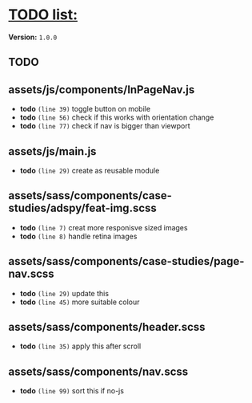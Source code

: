 # [TODO list:]( http://geckotree.co.uk )

**Version:** `1.0.0`

## TODO

## assets/js/components/InPageNav.js

-  **todo** `(line 39)`  toggle button on mobile
-  **todo** `(line 56)`  check if this works with orientation change
-  **todo** `(line 77)`  check if nav is bigger than viewport

## assets/js/main.js

-  **todo** `(line 29)`  create as reusable module

## assets/sass/components/case-studies/adspy/feat-img.scss

-  **todo** `(line 7)`  creat more responisve sized images
-  **todo** `(line 8)`  handle retina images

## assets/sass/components/case-studies/page-nav.scss

-  **todo** `(line 29)`  update this
-  **todo** `(line 45)`  more suitable colour

## assets/sass/components/header.scss

-  **todo** `(line 35)`  apply this after scroll

## assets/sass/components/nav.scss

-  **todo** `(line 99)`  sort this if no-js
